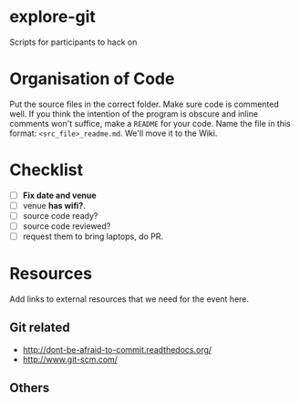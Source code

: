 # explore-git
Scripts for participants to hack on

# Organisation of Code
Put the source files in the correct folder. Make sure code is commented well. If you think the intention of the program is obscure and inline comments won't suffice, make a `README` for your code.
Name the file in this format: `<src_file>_readme.md`.
We'll move it to the Wiki.

# Checklist

- [ ] **Fix date and venue**
- [ ] venue **has wifi?**.
- [ ] source code ready?
- [ ] source code reviewed?
- [ ] request them to bring laptops, do PR.

# Resources

Add links to external resources that we need for the event here.

## Git related

- http://dont-be-afraid-to-commit.readthedocs.org/
- http://www.git-scm.com/

## Others
